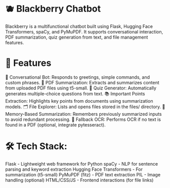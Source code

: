 🫐 Blackberry Chatbot
=
Blackberry is a multifunctional chatbot built using Flask, Hugging Face Transformers, spaCy, and PyMuPDF. It supports conversational interaction, PDF summarization, quiz generation from text, and file management features.

🚀 Features
=
🤖 Conversational Bot: Responds to greetings, simple commands, and custom phrases.
📄 PDF Summarization: Extracts and summarizes content from uploaded PDF files using t5-small.
🧠 Quiz Generator: Automatically generates multiple-choice questions from text.
📚 Important Points Extraction: Highlights key points from documents using summarization models.
🗂️ File Explorer: Lists and opens files stored in the files/ directory.
🧾 Memory-Based Summarization: Remembers previously summarized inputs to avoid redundant processing.
🧪 Fallback OCR: Performs OCR if no text is found in a PDF (optional, integrate pytesseract).

🛠️ Tech Stack:
=
Flask - Lightweight web framework for Python
spaCy - NLP for sentence parsing and keyword extraction
Hugging Face Transformers - For summarization (t5-small)
PyMuPDF (fitz) - PDF text extraction
PIL - Image handling (optional)
HTML/CSS/JS - Frontend interactions (for file links)

